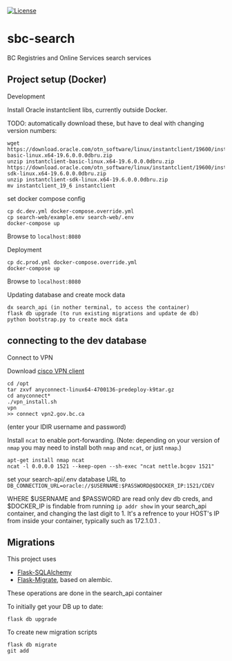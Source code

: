 [![License](https://img.shields.io/badge/License-Apache%202.0-blue.svg)](LICENSE)

# sbc-search

BC Registries and Online Services search services

## Project setup (Docker)

Development

Install Oracle instantclient libs, currently outside Docker.

TODO: automatically download these, but have to deal with changing version numbers:

```
wget https://download.oracle.com/otn_software/linux/instantclient/19600/instantclient-basic-linux.x64-19.6.0.0.0dbru.zip
unzip instantclient-basic-linux.x64-19.6.0.0.0dbru.zip
https://download.oracle.com/otn_software/linux/instantclient/19600/instantclient-sdk-linux.x64-19.6.0.0.0dbru.zip
unzip instantclient-sdk-linux.x64-19.6.0.0.0dbru.zip
mv instantclient_19_6 instantclient
```

set docker compose config

```
cp dc.dev.yml docker-compose.override.yml
cp search-web/example.env search-web/.env
docker-compose up
```

Browse to `localhost:8080`

Deployment

```
cp dc.prod.yml docker-compose.override.yml
docker-compose up
```

Browse to `localhost:8080`

Updating database and create mock data

```
dx search_api (in nother terminal, to access the container)
flask db upgrade (to run existing migrations and update de db)
python bootstrap.py to create mock data
```

## connecting to the dev database

Connect to VPN

Download [cisco VPN client](https://software.cisco.com/download/home/286281283/type/282364313/release/4.7.04056?i=!pp)

```
cd /opt
tar zxvf anyconnect-linux64-4700136-predeploy-k9tar.gz
cd anyconnect*
./vpn_install.sh
vpn
>> connect vpn2.gov.bc.ca
```

(enter your IDIR username and password)

Install `ncat` to enable port-forwarding. (Note: depending on your version of `nmap` you may need to install both `nmap` and `ncat`, or just `nmap`.)

```
apt-get install nmap ncat
ncat -l 0.0.0.0 1521 --keep-open --sh-exec "ncat nettle.bcgov 1521"
```

set your search-api/.env database URL to `DB_CONNECTION_URL=oracle://$USERNAME:$PASSWORD@$DOCKER_IP:1521/CDEV`

WHERE $USERNAME and $PASSWORD are read only dev db creds, and \$DOCKER_IP is findable from running `ip addr show` in your search_api container, and changing the last digit to 1. It's a refrence to your HOST's IP from inside your container, typically such as 172.1.0.1 .

## Migrations

This project uses

- [Flask-SQLAlchemy](https://flask-sqlalchemy.palletsprojects.com/en/2.x/quickstart/)
- [Flask-Migrate](https://flask-migrate.readthedocs.io/en/latest/), based on alembic.

These operations are done in the search_api container

To initially get your DB up to date:

```
flask db upgrade
```

To create new migration scripts

```
flask db migrate
git add
```
